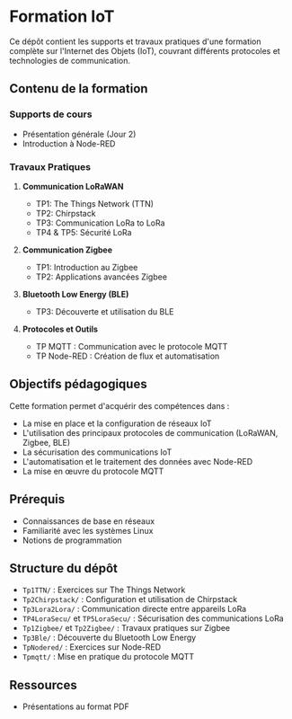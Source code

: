 # Formation IoT

Ce dépôt contient les supports et travaux pratiques d'une formation complète sur l'Internet des Objets (IoT), couvrant différents protocoles et technologies de communication.

## Contenu de la formation

### Supports de cours
- Présentation générale (Jour 2)
- Introduction à Node-RED

### Travaux Pratiques

1. **Communication LoRaWAN**
   - TP1: The Things Network (TTN)
   - TP2: Chirpstack
   - TP3: Communication LoRa to LoRa
   - TP4 & TP5: Sécurité LoRa

2. **Communication Zigbee**
   - TP1: Introduction au Zigbee
   - TP2: Applications avancées Zigbee

3. **Bluetooth Low Energy (BLE)**
   - TP3: Découverte et utilisation du BLE

4. **Protocoles et Outils**
   - TP MQTT : Communication avec le protocole MQTT
   - TP Node-RED : Création de flux et automatisation

## Objectifs pédagogiques

Cette formation permet d'acquérir des compétences dans :
- La mise en place et la configuration de réseaux IoT
- L'utilisation des principaux protocoles de communication (LoRaWAN, Zigbee, BLE)
- La sécurisation des communications IoT
- L'automatisation et le traitement des données avec Node-RED
- La mise en œuvre du protocole MQTT

## Prérequis

- Connaissances de base en réseaux
- Familiarité avec les systèmes Linux
- Notions de programmation

## Structure du dépôt

- `Tp1TTN/` : Exercices sur The Things Network
- `Tp2Chirpstack/` : Configuration et utilisation de Chirpstack
- `Tp3Lora2Lora/` : Communication directe entre appareils LoRa
- `TP4LoraSecu/` et `TP5LoraSecu/` : Sécurisation des communications LoRa
- `Tp1Zigbee/` et `Tp2Zigbee/` : Travaux pratiques sur Zigbee
- `Tp3Ble/` : Découverte du Bluetooth Low Energy
- `TpNodered/` : Exercices sur Node-RED
- `Tpmqtt/` : Mise en pratique du protocole MQTT

## Ressources

- Présentations au format PDF